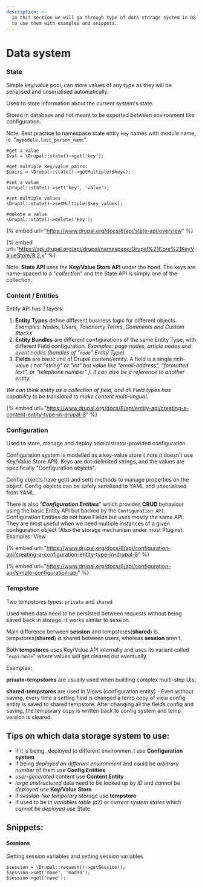 ```yaml
---
description: >-
  In this section we will go through type of data storage system in D8 and when
  to use them with examples and snippets.
---
```


# Data system

### State

Simple key/value pool, can store values of any type as they will be serialised and unserialised automatically.&#x20;

Used to store information about the current system's state.&#x20;

Stored in database and not meant to be exported between environment like configuration. &#x20;

Note: Best practice to namespace state entry `key` names with module name, ie. "`mymodule.last_person_name`".

```
#get a value
$val = \Drupal::state()->get('key');

#get multiple key/value pairs:
$pairs = \Drupal::state()->getMultiple($keys);

#set a value
\Drupal::state()->set('key', 'value');

#set multiple values
\Drupal::state()->setMultiple($key_values);

#delete a value
\Drupal::state()->delete('key');
```

{% embed url="https://www.drupal.org/docs/8/api/state-api/overview" %}

{% embed url="https://api.drupal.org/api/drupal/namespace/Drupal%21Core%21KeyValueStore/8.2.x" %}

Note: **State API** uses the **Key/Value Store API** under the hood. The keys are name-spaced to a "_collection_" and the State API is simply one of the collection.&#x20;

### Content / Entities

Entity API has 3 layers:

1. **Entity Types** define different business logic for different objects. _Examples: Nodes, Users, Taxonomy Terms, Comments and Custom Blocks_
2. **Entity Bundles** are different configurations of the same Entity Type, with different Field configuration. _Examples: page nodes, article nodes and event nodes (bundles of "`node`" Entity Type)_
3. **Fields** are basic unit of Drupal content/entity. A field is a single rich-value _( not "string" or "int" but value like "email-address", "formatted text", or "telephone number" ). It can also be a reference to another entity._

_We  can think entity as a collection of field, and all Field types has capability to be translated to make content multi-lingual._

{% embed url="https://www.drupal.org/docs/8/api/entity-api/creating-a-content-entity-type-in-drupal-8" %}

### Configuration

Used to store, manage and deploy administrator-provided configuration.

Configuration system is modelled as a key-value store ( note it doesn't use Key/Value Store API). Keys are dot-delimited strings, and the values are specifically "Configuration objects".

Config objects have get() and set() methods to manage properties on the object. Config objects can be safely serialised to YAML and unserialised from YAML.&#x20;

There is also "_**Configuration Entities**_" which provides **CRUD** behaviour using the basic Entity API but backed by the `Configuration API`. Configuration Entities do not have Fields but uses mostly the same API. They are most useful when we need multiple instances of a given configuration object (Also the storage mechanism under most Plugins). Examples: View

{% embed url="https://www.drupal.org/docs/8/api/configuration-api/creating-a-configuration-entity-type-in-drupal-8" %}

{% embed url="https://www.drupal.org/docs/8/api/configuration-api/simple-configuration-api" %}

### Tempstore

Two tempstores types: `private` and `shared`

Used when data need to be persisted between requests without being saved back in storage. It works similar to session.&#x20;

Main difference between **session** and tempstores(**shared**) is tempstores(**shared**) is shared between users, whereas **session** aren't.

Both **tempstores** uses Key/Value API internally and uses its variant called "`expirable`" where values will get cleared out eventually.&#x20;

Examples:&#x20;

**private-tempstores** are usually used when building complex multi-step UIs,&#x20;

&#x20;**shared-tempstores** are used in Views (configuration entity) - Even without saving, every time a setting field is changed a temp copy of view config entity is saved to shared tempstore. After changing all the fields config and saving, the temporary copy is written back to config system and temp version is cleared.&#x20;

## Tips on which data storage system to use:

* if it is being _deployed to different environmen_t use **Configuration system**
* if being _deployed  on different environment_ and could be _arbitrary number_ of them use **Config Entities**
* _user-generated_ content use **Content Entity**
* _large unstructured_ data need to be looked up by _ID_ and _cannot_ be _deployed_ use  **Key/Value Store**
* if _session-like temporary_ storage use **tempstore**
* if used to be in _variables table (d7)_ or _current system states_ which _cannot be deployed_ use State

## Snippets:

#### Sessions

Getting session variables and setting session variables

```
$session = \Drupal::request()->getSession();
$session->set('name', 'madan');
$session->get('name');
```
